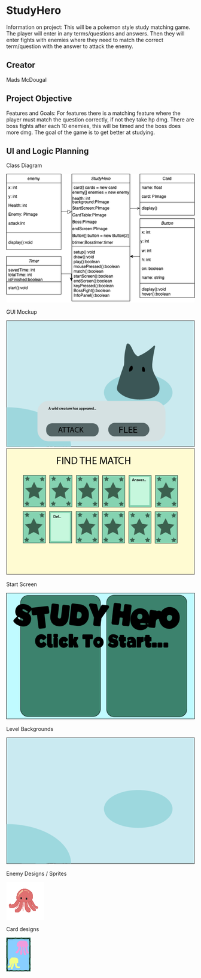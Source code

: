 # StudyHero
Information on project:
This will be a pokemon style study matching game. The player will enter in any terms/questions and answers. Then they will enter fights with enemies where they need to match the correct term/question with the answer to attack the enemy.

## Creator
Mads McDougal

## Project Objective
Features and Goals: 
For features there is a matching feature where the player must match the question correctly, if not they take hp dmg. There are boss fights after each 10 enemies, this will be timed and the boss does more dmg. The goal of the game is to get better at studying. 

## UI and Logic Planning
Class Diagram

![Class Diagram](https://github.com/olmpyia/StudyHero/blob/main/images/classdia.drawio.png?raw=true)

GUI Mockup

![FightScene](https://github.com/olmpyia/StudyHero/blob/main/images/FightScreen.png?raw=true)
![CardTable](https://github.com/olmpyia/StudyHero/blob/main/images/CardTable.png?raw=true)

Start Screen

![Start Screen](https://github.com/olmpyia/StudyHero/blob/main/images/startscreen.png?raw=true)

Level Backgrounds

![Bluebackground](https://github.com/olmpyia/StudyHero/blob/main/images/BlueBackground.png?raw=true)


Enemy Designs / Sprites

![Jelly sprites](https://github.com/olmpyia/StudyHero/blob/main/images/Jelly.png?raw=true)

Card designs

![card designs](https://github.com/olmpyia/StudyHero/blob/main/images/CardDesignJell.png?raw=true)
